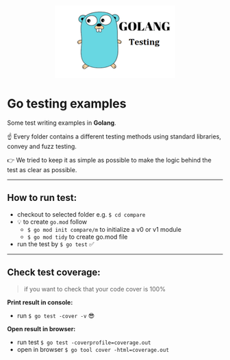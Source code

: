 <p align="center">
    <img src="icon.png" width="280" height="170">
</p>

# Go testing examples
Some test writing examples in **Golang**.

☝️ Every folder contains a different testing methods using standard libraries, convey and fuzz testing.

👉 We tried to keep it as simple as possible to make the logic behind the test as clear as possible.

-----

## How to run test:
- checkout to selected folder e.g. `$ cd compare`
- 💡 to create `go.mod` follow 
    - `$ go mod init compare/m` to initialize a v0 or v1 module
    - `$ go mod tidy` to create go.mod file
- run the test by `$ go test` ✅

-----

## Check test coverage:
> if you want to check that your code cover is 100%

**Print result in console:**
- run `$ go test -cover -v` 😎

**Open result in browser:**
- run test `$ go test -coverprofile=coverage.out`
- open in browser `$ go tool cover -html=coverage.out`
 




